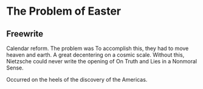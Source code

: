 # The Problem of Easter


## Freewrite
Calendar reform.
The problem was 
To accomplish this, they had to move heaven and earth.
A great decentering on a cosmic scale.
Without this, Nietzsche could never write the opening of On Truth and Lies in a Nonmoral Sense.

Occurred on the heels of the discovery of the Americas.
